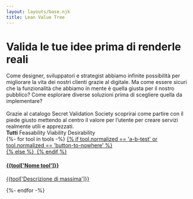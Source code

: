 ```yaml
---
layout: layouts/base.njk
title: Lean Value Tree
---
```


<div class="container">

  <h1 class="hero mb-0">
    Valida le
    tue idee prima
    di renderle
    reali
  </h1>


  <div class="lg:flex my-8">
    <div class="flex-1"></div>
    <div class="flex-1"></div>
    <div class="flex-1">
      Come designer, sviluppatori e strategist abbiamo infinite possibilità per migliorare la vita dei nostri clienti grazie al digitale. Ma come essere sicuri che la funzionalità che abbiamo in mente è quella giusta per il nostro pubblico? Come esplorare diverse soluzioni prima di scegliere quella da implementare?
      <br>
      <br>
      Grazie al catalogo Secret Validation Society scoprirai come partire con il piede giusto mettendo al centro il valore per l’utente per creare  servizi realmente utili e apprezzati.
    </div>
  </div>
  <div class="">
    <div class="py-5 filter-container">
      <b>Tutti</b>
      <span class="ml-3">Feasability</span>
      <span class="ml-3">Viability</span>
      <span class="ml-3">Desirability</span>
    </div>
  </div>

  <div class="pt-5">
  <div class="flex flex-wrap">
{%- for tool in tools -%}
<a class="block w-1/2 text-black py-2 mt-5 link-container" href="/tools{{tool.url}}">
  {% if tool.normalized == 'a-b-test' or tool.normalized == 'button-to-nowhere' %}
  <div id="{{tool.normalized}}" class="border border-black"></div>
  {% else %}
  <img src="/images/{{tool.image}}" class="min-w-full
" alt=""/>
  {% endif %}
  <div class="">
    <h4 class="link mt-0">{{tool['Nome tool']}}</h4>
    <p class="">{{tool['Descrizione di massima']}}</p>
  </div>
</a>
{%- endfor -%}
  </div>
</div>
